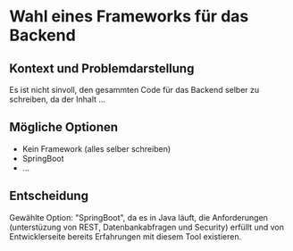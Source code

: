 # Wahl eines Frameworks für das Backend

## Kontext und Problemdarstellung

Es ist nicht sinvoll, den gesammten Code für das Backend selber zu schreiben, da der Inhalt ...

## Mögliche Optionen

* Kein Framework (alles selber schreiben)
* SpringBoot
* ...

## Entscheidung

Gewählte Option: "SpringBoot", da es in Java läuft, die Anforderungen (unterstüzung von REST, Datenbankabfragen und Security) erfüllt und von Entwicklerseite bereits Erfahrungen mit diesem Tool existieren.
